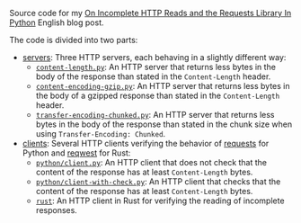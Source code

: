 Source code for my [On Incomplete HTTP Reads and the Requests Library In Python](https://blog.petrzemek.net/2018/04/22/on-incomplete-http-reads-and-the-requests-library-in-python) English blog post.

The code is divided into two parts:
* [servers](https://github.com/s3rvac/blog/tree/master/en-2018-04-22-on-incomplete-http-reads-and-the-requests-library-in-python/servers): Three HTTP servers, each behaving in a slightly different way:
    * [`content-length.py`](https://github.com/s3rvac/blog/tree/master/en-2018-04-22-on-incomplete-http-reads-and-the-requests-library-in-python/servers/content-length.py): An HTTP server that returns less bytes in the body of the response than stated in the `Content-Length` header.
    * [`content-encoding-gzip.py`](https://github.com/s3rvac/blog/tree/master/en-2018-04-22-on-incomplete-http-reads-and-the-requests-library-in-python/servers/content-encoding-gzip.py): An HTTP server that returns less bytes in the body of a gzipped response than stated in the `Content-Length` header.
    * [`transfer-encoding-chunked.py`](https://github.com/s3rvac/blog/tree/master/en-2018-04-22-on-incomplete-http-reads-and-the-requests-library-in-python/servers/transfer-encoding-chunked.py): An HTTP server that returns less bytes in the body of the response than stated in the chunk size when using `Transfer-Encoding: Chunked`.
* [clients](https://github.com/s3rvac/blog/tree/master/en-2018-04-22-on-incomplete-http-reads-and-the-requests-library-in-python/clients): Several HTTP clients verifying the behavior of [requests](https://github.com/requests/requests) for Python and [reqwest](https://github.com/seanmonstar/reqwest) for Rust:
    * [`python/client.py`](https://github.com/s3rvac/blog/tree/master/en-2018-04-22-on-incomplete-http-reads-and-the-requests-library-in-python/clients/python/client.py): An HTTP client that does not check that the content of the response has at least `Content-Length` bytes.
    * [`python/client-with-check.py`](https://github.com/s3rvac/blog/tree/master/en-2018-04-22-on-incomplete-http-reads-and-the-requests-library-in-python/clients/python/client-with-check.py): An HTTP client that checks that the content of the response has at least `Content-Length` bytes.
    * [`rust`](https://github.com/s3rvac/blog/tree/master/en-2018-04-22-on-incomplete-http-reads-and-the-requests-library-in-python/clients/rust): An HTTP client in Rust for verifying the reading of incomplete responses.

